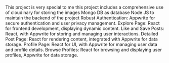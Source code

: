 This project is very special to me
this project includes a comprehensive use of cloudinary for storing the images
Mongo DB as database
Node JS to maintain the backend of the project
Robust Authentication: Appwrite for secure authentication and user privacy management.
Explore Page: React for frontend development, displaying dynamic content.
Like and Save Posts: React, with Appwrite for storing and managing user interactions.
Detailed Post Page: React for rendering content, integrated with Appwrite for data storage.
Profile Page: React for UI, with Appwrite for managing user data and profile details.
Browse Profiles: React for browsing and displaying user profiles, Appwrite for data storage.
